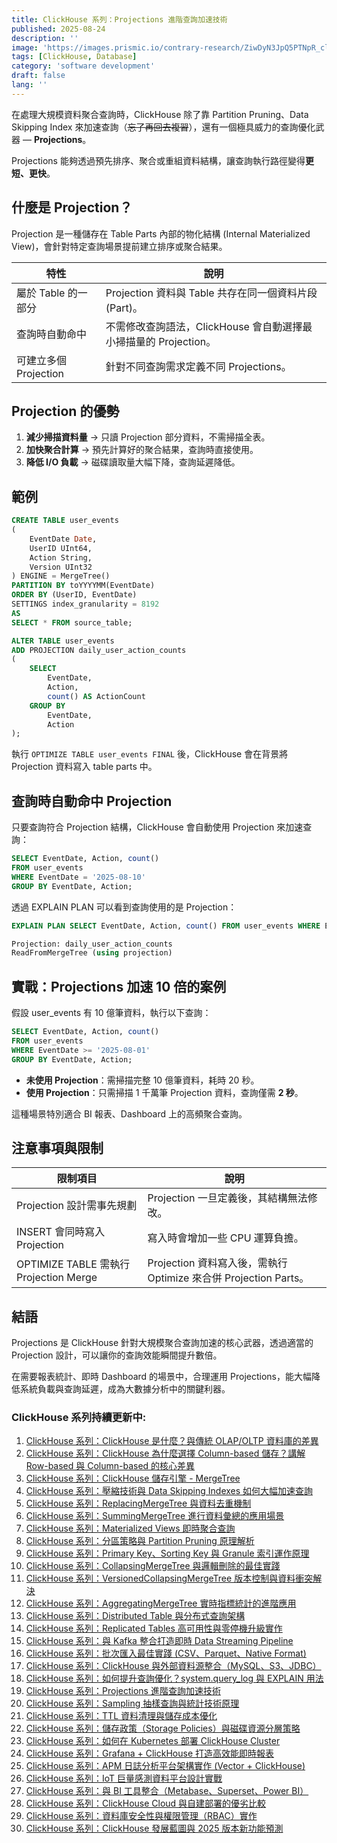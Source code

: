 ```yaml
---
title: ClickHouse 系列：Projections 進階查詢加速技術
published: 2025-08-24
description: ''
image: 'https://images.prismic.io/contrary-research/ZiwDyN3JpQ5PTNpR_clickhousecover.png?auto=format,compress'
tags: [ClickHouse, Database]
category: 'software development'
draft: false 
lang: ''
---
```


在處理大規模資料聚合查詢時，ClickHouse 除了靠 Partition Pruning、Data Skipping Index 來加速查詢（~~忘了再回去複習~~），還有一個極具威力的查詢優化武器 — **Projections**。

Projections 能夠透過預先排序、聚合或重組資料結構，讓查詢執行路徑變得**更短、更快**。

## 什麼是 Projection？

Projection 是一種儲存在 Table Parts 內部的物化結構 (Internal Materialized View)，會針對特定查詢場景提前建立排序或聚合結果。

| 特性               | 說明                                          |
| ---------------- | ------------------------------------------- |
| 屬於 Table 的一部分    | Projection 資料與 Table 共存在同一個資料片段 (Part)。     |
| 查詢時自動命中          | 不需修改查詢語法，ClickHouse 會自動選擇最小掃描量的 Projection。 |
| 可建立多個 Projection | 針對不同查詢需求定義不同 Projections。                   |


## Projection 的優勢

1. **減少掃描資料量** → 只讀 Projection 部分資料，不需掃描全表。
2. **加快聚合計算** → 預先計算好的聚合結果，查詢時直接使用。
3. **降低 I/O 負載** → 磁碟讀取量大幅下降，查詢延遲降低。

## 範例

```sql
CREATE TABLE user_events
(
    EventDate Date,
    UserID UInt64,
    Action String,
    Version UInt32
) ENGINE = MergeTree()
PARTITION BY toYYYYMM(EventDate)
ORDER BY (UserID, EventDate)
SETTINGS index_granularity = 8192
AS
SELECT * FROM source_table;

ALTER TABLE user_events
ADD PROJECTION daily_user_action_counts
(
    SELECT
        EventDate,
        Action,
        count() AS ActionCount
    GROUP BY
        EventDate,
        Action
);
```

執行 `OPTIMIZE TABLE user_events FINAL` 後，ClickHouse 會在背景將 Projection 資料寫入 table parts 中。

## 查詢時自動命中 Projection

只要查詢符合 Projection 結構，ClickHouse 會自動使用 Projection 來加速查詢：

```sql
SELECT EventDate, Action, count() 
FROM user_events 
WHERE EventDate = '2025-08-10' 
GROUP BY EventDate, Action;
```

透過 EXPLAIN PLAN 可以看到查詢使用的是 Projection：

```sql
EXPLAIN PLAN SELECT EventDate, Action, count() FROM user_events WHERE EventDate = '2025-08-10' GROUP BY EventDate, Action;

Projection: daily_user_action_counts
ReadFromMergeTree (using projection)
```

## 實戰：Projections 加速 10 倍的案例

假設 user\_events 有 10 億筆資料，執行以下查詢：

```sql
SELECT EventDate, Action, count() 
FROM user_events 
WHERE EventDate >= '2025-08-01' 
GROUP BY EventDate, Action;
```

* **未使用 Projection**：需掃描完整 10 億筆資料，耗時 20 秒。
* **使用 Projection**：只需掃描 1 千萬筆 Projection 資料，查詢僅需 **2 秒**。

這種場景特別適合 BI 報表、Dashboard 上的高頻聚合查詢。

## 注意事項與限制

| 限制項目                                | 說明                                                  |
| ----------------------------------- | --------------------------------------------------- |
| Projection 設計需事先規劃                  | Projection 一旦定義後，其結構無法修改。                           |
| INSERT 會同時寫入 Projection             | 寫入時會增加一些 CPU 運算負擔。                                  |
| OPTIMIZE TABLE 需執行 Projection Merge | Projection 資料寫入後，需執行 Optimize 來合併 Projection Parts。 |

## 結語

Projections 是 ClickHouse 針對大規模聚合查詢加速的核心武器，透過適當的 Projection 設計，可以讓你的查詢效能瞬間提升數倍。

在需要報表統計、即時 Dashboard 的場景中，合理運用 Projections，能大幅降低系統負載與查詢延遲，成為大數據分析中的關鍵利器。


### ClickHouse 系列持續更新中:

1. [ClickHouse 系列：ClickHouse 是什麼？與傳統 OLAP/OLTP 資料庫的差異](https://blog.vicwen.app/posts/what-is-clickhouse/)
2. [ClickHouse 系列：ClickHouse 為什麼選擇 Column-based 儲存？講解 Row-based 與 Column-based 的核心差異](https://blog.vicwen.app/posts/clickhouse-column-row-based-storage/)
3. [ClickHouse 系列：ClickHouse 儲存引擎 - MergeTree](https://blog.vicwen.app/posts/clickhouse-mergetree-engine)
4. [ClickHouse 系列：壓縮技術與 Data Skipping Indexes 如何大幅加速查詢](https://blog.vicwen.app/posts/clickhouse-compression-skipping-index/)
5. [ClickHouse 系列：ReplacingMergeTree 與資料去重機制](https://blog.vicwen.app/posts/clickhouse-replacingmergetree-deduplication/)
6. [ClickHouse 系列：SummingMergeTree 進行資料彙總的應用場景](https://blog.vicwen.app/posts/clickhouse-summingmergetree-aggregation/)
7. [ClickHouse 系列：Materialized Views 即時聚合查詢](https://blog.vicwen.app/posts/clickhouse-materialized-view/)
8. [ClickHouse 系列：分區策略與 Partition Pruning 原理解析](https://blog.vicwen.app/posts/clickhouse-partition-pruning/)
9. [ClickHouse 系列：Primary Key、Sorting Key 與 Granule 索引運作原理](https://blog.vicwen.app/posts/clickhouse-primary-sorting-key/)
10. [ClickHouse 系列：CollapsingMergeTree 與邏輯刪除的最佳實踐](https://blog.vicwen.app/posts/clickhouse-collapsingmergetree/)
11. [ClickHouse 系列：VersionedCollapsingMergeTree 版本控制與資料衝突解決](https://blog.vicwen.app/posts/clickhouse-versioned-collapsingmergetree/)
12. [ClickHouse 系列：AggregatingMergeTree 實時指標統計的進階應用](https://blog.vicwen.app/posts/clickhouse-aggregatingmergetree/)
13. [ClickHouse 系列：Distributed Table 與分布式查詢架構](https://blog.vicwen.app/posts/clickhouse-distributed-table-architecture/)
14. [ClickHouse 系列：Replicated Tables 高可用性與零停機升級實作](https://blog.vicwen.app/posts/clickhouse-replication-failover/)
15. [ClickHouse 系列：與 Kafka 整合打造即時 Data Streaming Pipeline](https://blog.vicwen.app/posts/clickhouse-kafka-data-streaming-pipeline/)
16. [ClickHouse 系列：批次匯入最佳實踐 (CSV、Parquet、Native Format)](https://blog.vicwen.app/posts/clickhouse-batch-import/)
17. [ClickHouse 系列：ClickHouse 與外部資料源整合（MySQL、S3、JDBC）](https://blog.vicwen.app/posts/clickhouse-external-data-integration/)
18. [ClickHouse 系列：如何提升查詢優化？system.query_log 與 EXPLAIN 用法](https://blog.vicwen.app/posts/clickhouse-query-log-explain/)
19. [ClickHouse 系列：Projections 進階查詢加速技術](https://blog.vicwen.app/posts/clickhouse-projections-optimization/)
20. [ClickHouse 系列：Sampling 抽樣查詢與統計技術原理](https://blog.vicwen.app/posts/clickhouse-sampling-statistics/)
21. [ClickHouse 系列：TTL 資料清理與儲存成本優化](https://blog.vicwen.app/posts/clickhouse-ttl-storage-management/)
22. [ClickHouse 系列：儲存政策（Storage Policies）與磁碟資源分層策略](https://blog.vicwen.app/posts/clickhouse-storage-policies/)
23. [ClickHouse 系列：如何在 Kubernetes 部署 ClickHouse Cluster](https://blog.vicwen.app/posts/clickhouse-kubernetes-deployment/)
24. [ClickHouse 系列：Grafana + ClickHouse 打造高效能即時報表](https://blog.vicwen.app/posts/clickhouse-grafana-dashboard/)
25. [ClickHouse 系列：APM 日誌分析平台架構實作 (Vector + ClickHouse)](https://blog.vicwen.app/posts/clickhouse-apm-log-analytics/)
26. [ClickHouse 系列：IoT 巨量感測資料平台設計實戰](https://blog.vicwen.app/posts/clickhouse-iot-analytics/)
27. [ClickHouse 系列：與 BI 工具整合（Metabase、Superset、Power BI）](https://blog.vicwen.app/posts/clickhouse-bi-integration/)
28. [ClickHouse 系列：ClickHouse Cloud 與自建部署的優劣比較](https://blog.vicwen.app/posts/clickhouse-cloud-vs-self-host/)
29. [ClickHouse 系列：資料庫安全性與權限管理（RBAC）實作](https://blog.vicwen.app/posts/clickhouse-security-rbac/)
30. [ClickHouse 系列：ClickHouse 發展藍圖與 2025 版本新功能預測](https://blog.vicwen.app/posts/clickhouse-roadmap-2025/)
